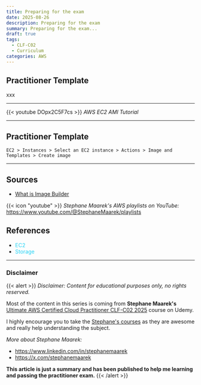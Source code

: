 ```yaml
---
title: Preparing for the exam
date: 2025-08-26
description: Preparing for the exam
summary: Preparing for the exam...
draft: true
tags:
  - CLF-C02
  - Curriculum
categories: AWS
---
```

## Practitioner Template

xxx

---

{{< youtube DOpx2C5F7cs >}}
_AWS EC2 AMI Tutorial_

---

## Practitioner Template

```AWSConsole
EC2 > Instances > Select an EC2 instance > Actions > Image and Templates > Create image
```

---
## Sources

- [What is Image Builder](https://docs.aws.amazon.com/imagebuilder/latest/userguide/what-is-image-builder.html)

{{< icon "youtube" >}} _Stephane Maarek's AWS playlists on YouTube:_ https://www.youtube.com/@StephaneMaarek/playlists
## References

- <font color=#27D3F5>EC2</font>
- <font color=#27D3F5>Storage</font>
---
### Disclaimer

{{< alert >}}
_Disclaimer: Content for educational purposes only, no rights reserved._

Most of the content in this series is coming from **Stephane Maarek's** [Ultimate AWS Certified Cloud Practitioner CLF-C02 2025](https://www.udemy.com/course/aws-certified-cloud-practitioner-new/) course on Udemy.

I highly encourage you to take the [Stephane's courses](https://www.udemy.com/user/stephane-maarek/) as they are awesome and really help understanding the subject.

_More about Stephane Maarek:_

- https://www.linkedin.com/in/stephanemaarek
- https://x.com/stephanemaarek

**This article is just a summary and has been published to help me learning and passing the practitioner exam.**
{{< /alert >}}
